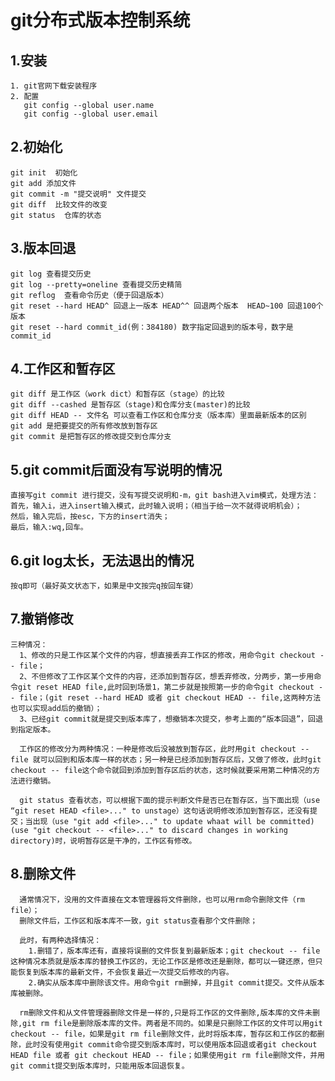 # git分布式版本控制系统 #
## 1.安装 ##
    1. git官网下载安装程序
    2. 配置  
       git config --global user.name 
       git config --global user.email
## 2.初始化 ##
    git init  初始化
    git add 添加文件
    git commit -m "提交说明" 文件提交
    git diff  比较文件的改变
    git status  仓库的状态
## 3.版本回退 ##
    git log 查看提交历史
    git log --pretty=oneline 查看提交历史精简
    git reflog  查看命令历史（便于回退版本）
    git reset --hard HEAD^ 回退上一版本 HEAD^^ 回退两个版本  HEAD~100 回退100个版本
    git reset --hard commit_id(例：384180) 数字指定回退到的版本号，数字是commit_id
## 4.工作区和暂存区 ##
    git diff 是工作区（work dict）和暂存区（stage）的比较
    git diff --cashed 是暂存区（stage)和仓库分支(master)的比较
    git diff HEAD -- 文件名 可以查看工作区和仓库分支（版本库）里面最新版本的区别
    git add 是把要提交的所有修改放到暂存区 
    git commit 是把暂存区的修改提交到仓库分支
## 5.git commit后面没有写说明的情况 ##
    直接写git commit 进行提交，没有写提交说明和-m，git bash进入vim模式，处理方法：
    首先，输入i，进入insert输入模式，此时输入说明；（相当于给一次不就得说明机会）；
    然后，输入完后，按esc，下方的insert消失；
    最后，输入:wq,回车。
## 6.git log太长，无法退出的情况 ##
    按q即可（最好英文状态下，如果是中文按完q按回车键）
## 7.撤销修改 ##
    三种情况：
      1、修改的只是工作区某个文件的内容，想直接丢弃工作区的修改，用命令git checkout -- file；
      2、不但修改了工作区某个文件的内容，还添加到暂存区，想丢弃修改，分两步，第一步用命令git reset HEAD file,此时回到场景1，第二步就是按照第一步的命令git checkout -- file；(git reset --hard HEAD 或者 git checkout HEAD -- file,这两种方法也可以实现add后的撤销）；
      3、已经git commit就是提交到版本库了，想撤销本次提交，参考上面的“版本回退”，回退到指定版本。

      工作区的修改分为两种情况：一种是修改后没被放到暂存区，此时用git checkout -- file 就可以回到和版本库一样的状态；另一种是已经添加到暂存区后，又做了修改，此时git checkout -- file这个命令就回到添加到暂存区后的状态，这时候就要采用第二种情况的方法进行撤销。

      git status 查看状态，可以根据下面的提示判断文件是否已在暂存区，当下面出现（use “git reset HEAD <file>..." to unstage）这句话说明修改添加到暂存区，还没有提交；当出现（use "git add <file>..." to update whaat will be committed) (use "git checkout -- <file>..." to discard changes in working directory)时，说明暂存区是干净的，工作区有修改。
## 8.删除文件 ##
      通常情况下，没用的文件直接在文本管理器将文件删除，也可以用rm命令删除文件（rm file）；
      删除文件后，工作区和版本库不一致，git status查看那个文件删除；

      此时，有两种选择情况：
        1.删错了，版本库还有，直接将误删的文件恢复到最新版本；git checkout -- file 这种情况本质就是版本库的替换工作区的，无论工作区是修改还是删除，都可以一键还原，但只能恢复到版本库的最新文件，不会恢复最近一次提交后修改的内容。
        2.确实从版本库中删除该文件。用命令git rm删掉，并且git commit提交。文件从版本库被删除。

      rm删除文件和从文件管理器删除文件是一样的,只是将工作区的文件删除,版本库的文件未删除,git rm file是删除版本库的文件。两者是不同的。如果是只删除工作区的文件可以用git checkout -- file，如果是git rm file删除文件，此时将版本库，暂存区和工作区的都删除，此时没有使用git commit命令提交到版本库时，可以使用版本回退或者git checkout HEAD file 或者 git checkout HEAD -- file；如果使用git rm file删除文件，并用git commit提交到版本库时，只能用版本回退恢复。